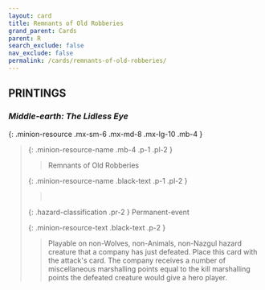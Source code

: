 ```yaml
---
layout: card
title: Remnants of Old Robberies
grand_parent: Cards
parent: R
search_exclude: false
nav_exclude: false
permalink: /cards/remnants-of-old-robberies/
---
```


## PRINTINGS


### _Middle-earth: The Lidless Eye_

{: .minion-resource .mx-sm-6 .mx-md-8 .mx-lg-10 .mb-4 }
> {: .minion-resource-name .mb-4 .p-1 .pl-2 }
> > <div class="hazard-mp"></div>
> > <div class="card-name">Remnants of Old Robberies</div>
>
> {: .minion-resource-name .black-text .p-1 .pl-2 }
> > &nbsp;
>
> {: .hazard-classification .pr-2 }
> Permanent-event
>
> {: .minion-resource-text .black-text .p-2 }
> > Playable on non-Wolves, non-Animals, non-Nazgul hazard creature that a company has just defeated. Place this card with the attack's card. The company receives a number of miscellaneous marshalling points equal to the kill marshalling points the defeated creature would give a hero player.  
> 
